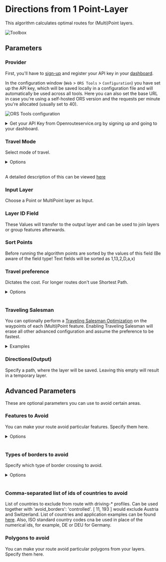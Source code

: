 # Directions from 1 Point-Layer
This algorithm calculates optimal routes for (Multi)Point layers. 

<img src="/wiki/img/directions_from_points_1_layer_toolbox.png" alt="Toolbox">

## Parameters

### Provider
First, you'll have to [sign-up](https://openrouteservice.org/sign-up) and register your API key in your [dashboard](https://openrouteservice.org/dev/#/home).

In the configuration window (`Web` > `ORS Tools` > `Configuration`) you have set up the API key, which will be saved locally in a configuration file and will automatically be used across all tools. Here you can also set the base URL in case you're using a self-hosted ORS version and the requests per minute you're allocated (usually set to 40).

![ORS Tools configuration](/wiki/img/wiki_orstools_config.png)


<details>
<summary>Get your API Key from Openrouteservice.org by signing up and going to your dashboard.</summary>
<br>

[![How To: Api Key](http://img.youtube.com/vi/Rsxl_0IUSFM/0.jpg)](http://www.youtube.com/watch?v=Rsxl_0IUSFM?start=145 "ORSTools 1.2 for Routing, Isochrones and Travel Time in QGIS") 

</details>

### Travel Mode
Select mode of travel.

<details>
<summary>Options</summary>
<br>
<ul>
 <li>driving-car</li>
 <li>driving-hgv</li>
 <li>cycling-regular</li>
 <li>cycling-road</li>
 <li>cycling-mountain</li>
 <li>cycling-electric</li>
 <li>foot-walking</li>
 <li>foot-hiking</li>
 <li>wheelchair</li>
</ul>
</details>
<br>

A detailed description of this can be viewed [here](https://giscience.github.io/openrouteservice/technical-details/travel-speeds/#travel-time-calculation)

### Input Layer
Choose a Point or MultiPoint layer as Input.

### Layer ID Field
These Values will transfer to the output layer and can be used to join layers or group features afterwards.

### Sort Points
Before running the algorithm points are sorted by the values of this field (Be aware of the field type! Text fields will be sorted as 1,13,2,D,a,x)

### Travel preference
Dictates the cost. For longer routes don't use Shortest Path.

<details>
<summary>Options</summary>
<br>
<ul>
 <li>fastest</li>
 <li>shortest</li>
 <li>recommended</li>
</ul>
</details>
<br>

[comment]: <> (Gibt's hiervon irgenwo Erklärungen, die man beifügen oder verlinken könnte?)

### Traveling Salesman
You can optionally perform a [Traveling Salesman Optimization](https://en.wikipedia.org/wiki/Travelling_salesman_problem) on the waypoints of each (Multi)Point feature. Enabling Traveling Salesman will erase all other advanced configuration and assume the preference to be fastest.

<details>
<summary>Examples</summary>
<br>
<h4>Traveling Salesman Problem: Round trip</h4>
<img src="/wiki/img/tsp_round_trip.png" alt="Traveling Salesman Problem: Round trip">
<h4>Traveling Salesman Problem: fix start point</h4>
<img src="/wiki/img/tsp_fix_start_point.png" alt="Traveling Salesman Problem: fix start point">
<h4>Traveling Salesman Problem: fix end point</h4>
<img src="/wiki/img/tsp_fix_end_point.png" alt="Traveling Salesman Problem: fix end point">
<h4>Traveling Salesman Problem: fix start and end points</h4>
<img src="/wiki/img/tsp_fix_start_and_end_points.png" alt="Traveling Salesman Problem: fix start and end points">
</details>

### Directions(Output)
Specify a path, where the layer will be saved. Leaving this empty will result in a temporary layer. 

## Advanced Parameters
These are optional parameters you can use to avoid certain areas.

### Features to Avoid
You can make your route avoid particular features. Specify them here.

<details>
<summary>Options</summary>
<br>
<ul>
  <li>Highways</li>
  <li>Tollways</li>
  <li>Ferries</li>
  <li>Fords</li>
  <li>Steps</li>
</ul>
</details>
<br>

### Types of borders to avoid
Specify which type of border crossing to avoid.

<details>
<summary>Options</summary>
<br>
<ul>
  <li>all</li>
  <li>controlled</li>
</ul>
</details>
<br>

### Comma-separated list of ids of countries to avoid
List of countries to exclude from route with driving-* profiles. Can be used together with 'avoid_borders': 'controlled'. [ 11, 193 ] would exclude Austria and Switzerland. List of countries and application examples can be found [here](https://giscience.github.io/openrouteservice/technical-details/country-list). Also, ISO standard country codes cna be used in place of the numerical ids, for example, DE or DEU for Germany.

### Polygons to avoid
You can make your route avoid particular polygons from your layers. Specify them here.
